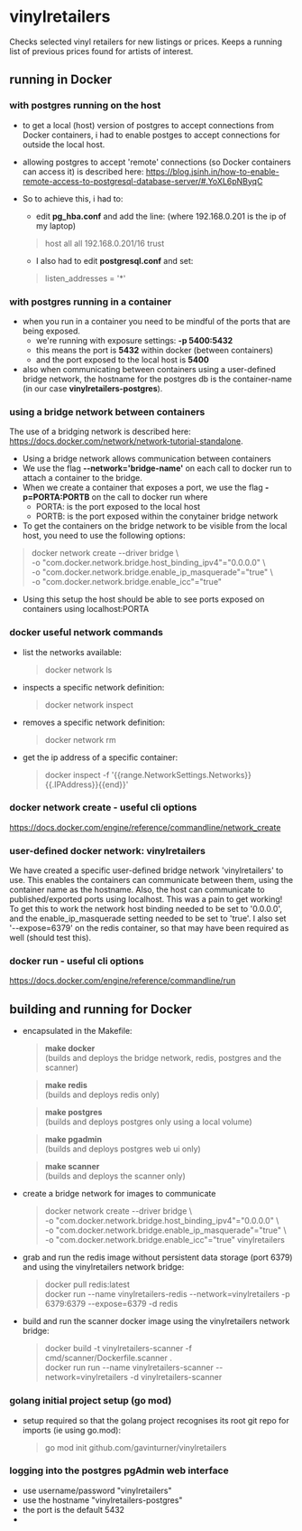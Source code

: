 # vinylretailers
Checks selected vinyl retailers for new listings or prices. Keeps a running list of previous prices found
for artists of interest.

## running in Docker
### with postgres running on the host
* to get a local (host) version of postgres to accept connections from Docker containers, i had to enable postges
to accept connections for outside the local host. 
* allowing postgres to accept 'remote' connections (so Docker containers can access it) is described here: 
https://blog.jsinh.in/how-to-enable-remote-access-to-postgresql-database-server/#.YoXL6pNByqC
* So to achieve this, i had to:
  - edit **pg_hba.conf** and add the line: (where 192.168.0.201 is the ip of my laptop)
  > host    all    all  192.168.0.201/16        trust

  - I also had to edit **postgresql.conf** and set:
  > listen_addresses = '*'

### with postgres running in a container
* when you run in a container you need to be mindful of the ports that are being exposed.
  - we're running with exposure settings: **-p 5400:5432**
  - this means the port is **5432** within docker (between containers)
  - and the port exposed to the local host is **5400**
* also when communicating between containers using a user-defined bridge network, the hostname for the 
postgres db is the container-name (in our case **vinylretailers-postgres**).

### using a bridge network between containers
The use of a bridging network is described here: https://docs.docker.com/network/network-tutorial-standalone. 
* Using a bridge network allows communication between containers 
* We use the flag **--network='bridge-name'** on each call to docker run to attach a container to the bridge.
* When we create a container that exposes a port, we use the flag **-p=PORTA:PORTB** on the call to docker run where 
  - PORTA: is the port exposed to the local host
  - PORTB: is the port exposed within the conytainer bridge network
* To get the containers on the bridge network to be visible from the local host, you need to use the following options:
> docker network create --driver bridge \ \
> -o "com.docker.network.bridge.host_binding_ipv4"="0.0.0.0" \ \
> -o "com.docker.network.bridge.enable_ip_masquerade"="true" \ \
> -o "com.docker.network.bridge.enable_icc"="true" <network-name>
* Using this setup the host should be able to see ports exposed on containers using localhost:PORTA

### docker useful network commands
- list the networks available:
  > docker network ls
- inspects a specific network definition:
  > docker network inspect <network name>
- removes a specific network definition:
  > docker network rm <network name>
- get the ip address of a specific container:
  > docker inspect -f '{{range.NetworkSettings.Networks}}{{.IPAddress}}{{end}}' <container name>

### docker network create - useful cli options
https://docs.docker.com/engine/reference/commandline/network_create


### user-defined docker network: vinylretailers
We have created a specific user-defined bridge network 'vinylretailers' to use. This enables the containers can communicate
between them, using the container name as the hostname. Also, the host can communicate to published/exported ports using localhost.
This was a pain to get working! To get this to work the network host binding needed to be set to '0.0.0.0', and the
enable_ip_masquerade setting needed to be set to 'true'. I also set '--expose=6379' on the redis container, so that may have been
required as well (should test this).

### docker run - useful cli options
https://docs.docker.com/engine/reference/commandline/run


## building and running for Docker
* encapsulated in the Makefile:
  > **make docker** \
  > (builds and deploys the bridge network, redis, postgres and the scanner)

  > **make redis** \
  > (builds and deploys redis only)

  > **make postgres** \
  > (builds and deploys postgres only using a local volume)

  > **make pgadmin** \
  > (builds and deploys postgres web ui only)

  > **make scanner** \
  > (builds and deploys the scanner only)

* create a bridge network for images to communicate
  > docker network create --driver bridge \ \
  > -o "com.docker.network.bridge.host_binding_ipv4"="0.0.0.0" \ \
  > -o "com.docker.network.bridge.enable_ip_masquerade"="true" \ \
  > -o "com.docker.network.bridge.enable_icc"="true" vinylretailers

* grab and run the redis image without persistent data storage (port 6379) and using the vinylretailers network bridge:
  > docker pull redis:latest \
  > docker run --name vinylretailers-redis --network=vinylretailers -p 6379:6379 --expose=6379 -d redis

* build and run the scanner docker image using the vinylretailers network bridge:
  > docker build -t vinylretailers-scanner -f cmd/scanner/Dockerfile.scanner . \
  > docker run run --name vinylretailers-scanner --network=vinylretailers -d vinylretailers-scanner




### golang initial project setup (go mod)
* setup required so that the golang project recognises its root git repo for imports (ie using go.mod):
  > go mod init github.com/gavinturner/vinylretailers


### logging into the postgres pgAdmin web interface
* use username/password "vinylretailers"
* use the hostname "vinylretailers-postgres"
* the port is the default 5432
* 